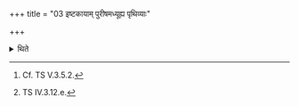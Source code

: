 +++
title = "03 इष्टकायाम् पुरीषमध्यूह्य पृथिव्याः"

+++

<details><summary>थिते</summary>

3. Having kept loose soil on a brick he places (this) brick with loose soil[^1] in the central part of the fire-altar-building with purīṣam asi.[^2]   

[^1]: Cf. TS V.3.5.2.  

[^2]: TS IV.3.12.e.  
</details>

